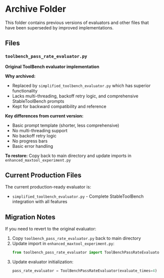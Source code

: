 # Archive Folder

This folder contains previous versions of evaluators and other files that have been superseded by improved implementations.

## Files

### `toolbench_pass_rate_evaluator.py`
**Original ToolBench evaluator implementation**

**Why archived:**
- Replaced by `simplified_toolbench_evaluator.py` which has superior functionality
- Lacks multi-threading, backoff retry logic, and comprehensive StableToolBench prompts
- Kept for backward compatibility and reference

**Key differences from current version:**
- Basic prompt template (shorter, less comprehensive)
- No multi-threading support
- No backoff retry logic
- No progress bars
- Basic error handling

**To restore:** Copy back to main directory and update imports in `enhanced_maxtool_experiment.py`

## Current Production Files

The current production-ready evaluator is:
- `simplified_toolbench_evaluator.py` - Complete StableToolBench integration with all features

## Migration Notes

If you need to revert to the original evaluator:
1. Copy `toolbench_pass_rate_evaluator.py` back to main directory
2. Update import in `enhanced_maxtool_experiment.py`:
   ```python
   from toolbench_pass_rate_evaluator import ToolBenchPassRateEvaluator, PassRateResult
   ```
3. Update evaluator initialization:
   ```python
   pass_rate_evaluator = ToolBenchPassRateEvaluator(evaluate_times=4)
   ```
